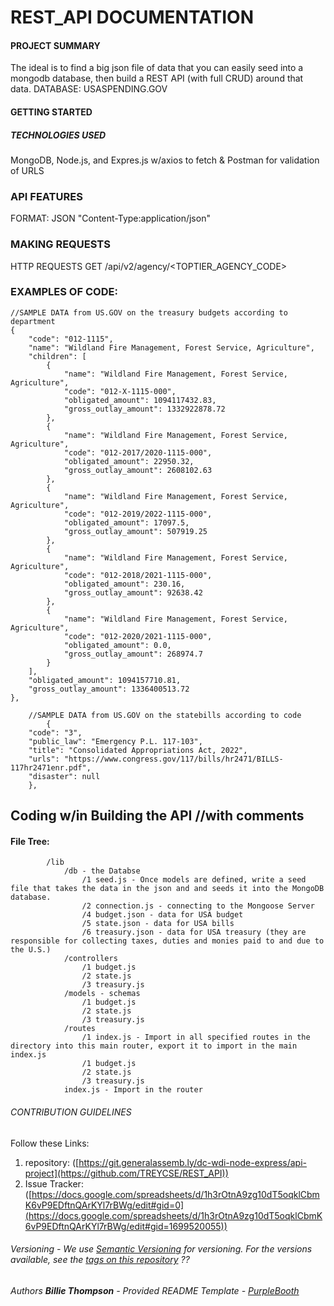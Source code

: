 # REST_API DOCUMENTATION

#### PROJECT SUMMARY
The ideal is to find a big json file of data that you can easily seed into a mongodb database, then build a REST API (with full CRUD) around that data. 
DATABASE: USASPENDING.GOV

#### GETTING STARTED						
##### TECHNOLOGIES USED					
MongoDB, Node.js, and Expres.js	w/axios to fetch & Postman for validation of URLS	

### API FEATURES						
FORMAT:	JSON "Content-Type:application/json"
### MAKING REQUESTS						
HTTP REQUESTS	GET	/api/v2/agency/<TOPTIER_AGENCY_CODE>
### EXAMPLES OF CODE:
    //SAMPLE DATA from US.GOV on the treasury budgets according to department
    {
        "code": "012-1115",
        "name": "Wildland Fire Management, Forest Service, Agriculture",
        "children": [
            {
                "name": "Wildland Fire Management, Forest Service, Agriculture",
                "code": "012-X-1115-000",
                "obligated_amount": 1094117432.83,
                "gross_outlay_amount": 1332922878.72
            },
            {
                "name": "Wildland Fire Management, Forest Service, Agriculture",
                "code": "012-2017/2020-1115-000",
                "obligated_amount": 22950.32,
                "gross_outlay_amount": 2608102.63
            },
            {
                "name": "Wildland Fire Management, Forest Service, Agriculture",
                "code": "012-2019/2022-1115-000",
                "obligated_amount": 17097.5,
                "gross_outlay_amount": 507919.25
            },
            {
                "name": "Wildland Fire Management, Forest Service, Agriculture",
                "code": "012-2018/2021-1115-000",
                "obligated_amount": 230.16,
                "gross_outlay_amount": 92638.42
            },
            {
                "name": "Wildland Fire Management, Forest Service, Agriculture",
                "code": "012-2020/2021-1115-000",
                "obligated_amount": 0.0,
                "gross_outlay_amount": 268974.7
            }
        ],
        "obligated_amount": 1094157710.81,
        "gross_outlay_amount": 1336400513.72
    },
    
        //SAMPLE DATA from US.GOV on the statebills according to code
            {
        "code": "3",
        "public_law": "Emergency P.L. 117-103",
        "title": "Consolidated Appropriations Act, 2022",
        "urls": "https://www.congress.gov/117/bills/hr2471/BILLS-117hr2471enr.pdf",
        "disaster": null
        },


## Coding w/in Building the API //with comments
#### File Tree:

            /lib
                /db - the Databse
                    /1 seed.js - Once models are defined, write a seed file that takes the data in the json and and seeds it into the MongoDB database.
                    /2 connection.js - connecting to the Mongoose Server
                    /4 budget.json - data for USA budget
                    /5 state.json - data for USA bills
                    /6 treasury.json - data for USA treasury (they are responsible for collecting taxes, duties and monies paid to and due to the U.S.)
                /controllers
                    /1 budget.js
                    /2 state.js
                    /3 treasury.js
                /models - schemas
                    /1 budget.js
                    /2 state.js
                    /3 treasury.js
                /routes
                    /1 index.js - Import in all specified routes in the directory into this main router, export it to import in the main index.js 
                    /1 budget.js
                    /2 state.js
                    /3 treasury.js
                index.js - Import in the router


###### CONTRIBUTION GUIDELINES
Follow these Links:
1) repository: ([https://git.generalassemb.ly/dc-wdi-node-express/api-project](https://github.com/TREYCSE/REST_API))
2) Issue Tracker: ([https://docs.google.com/spreadsheets/d/1h3rOtnA9zg10dT5oqklCbmK6vP9EDftnQArKYl7rBWg/edit#gid=0](https://docs.google.com/spreadsheets/d/1h3rOtnA9zg10dT5oqklCbmK6vP9EDftnQArKYl7rBWg/edit#gid=1699520055))

###### Versioning - We use [Semantic Versioning](http://semver.org/) for versioning. For the versions available, see the [tags on this repository](https://github.com/PurpleBooth/a-good-readme-template/tags) ??
###### Authors **Billie Thompson** - *Provided README Template* - [PurpleBooth](https://github.com/PurpleBooth)
